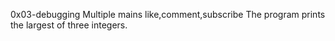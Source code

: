 0x03-debugging
Multiple mains
like,comment,subscribe
The program prints the largest of three integers.

